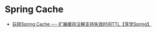 # Spring Cache

- [玩转Spring Cache --- 扩展缓存注解支持失效时间TTL【享学Spring】](https://cloud.tencent.com/developer/article/1497599)